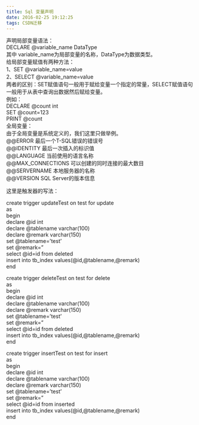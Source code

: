 ```yaml
---
title: Sql 变量声明
date: 2016-02-25 19:12:25
tags: CSDN迁移
---
```

  声明局部变量语法：   
 DECLARE @variable_name DataType   
 其中 variable_name为局部变量的名称，DataType为数据类型。   
 给局部变量赋值有两种方法：   
 1、SET @variable_name=value   
 2、SELECT @variable_name=value   
 两者的区别：SET赋值语句一般用于赋给变量一个指定的常量，SELECT赋值语句一般用于从表中查询出数据然后赋给变量。   
 例如：   
 DECLARE @count int   
 SET @count=123   
 PRINT @count   
 全局变量：   
 由于全局变量是系统定义的，我们这里只做举例。   
 @@ERROR 最后一个T-SQL错误的错误号   
 @@IDENTITY 最后一次插入的标识值   
 @@LANGUAGE 当前使用的语言名称   
 @@MAX_CONNECTIONS 可以创建的同时连接的最大数目   
 @@SERVERNAME 本地服务器的名称   
 @@VERSION SQL Server的版本信息

 这里是触发器的写法：

 create trigger updateTest on test for update   
 as   
 begin   
 declare @id int   
 declare @tablename varchar(100)   
 declare @remark varchar(150)   
 set @tablename=’test’   
 set @remark=”   
 select @id=id from deleted   
 insert into tb_index values(@id,@tablename,@remark)   
 end

 create trigger deleteTest on test for delete   
 as   
 begin   
 declare @id int   
 declare @tablename varchar(100)   
 declare @remark varchar(150)   
 set @tablename=’test’   
 set @remark=”   
 select @id=id from deleted   
 insert into tb_index values(@id,@tablename,@remark)   
 end

 create trigger insertTest on test for insert   
 as   
 begin   
 declare @id int   
 declare @tablename varchar(100)   
 declare @remark varchar(150)   
 set @tablename=’test’   
 set @remark=”   
 select @id=id from inserted   
 insert into tb_index values(@id,@tablename,@remark)   
 end

   
  